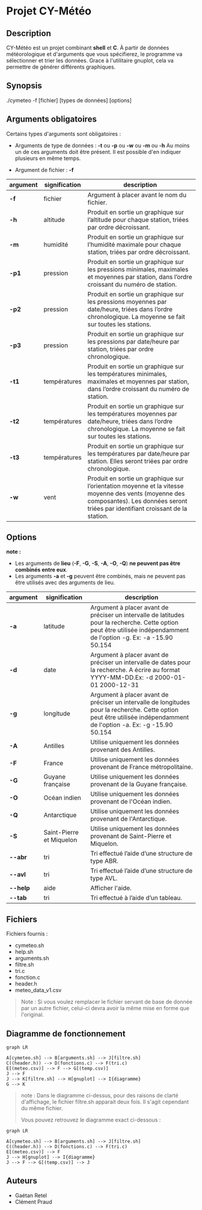 # Projet CY-Météo

## Description
CY-Météo est un projet combinant **shell** et **C**.
À partir de données météorologique et d'arguments que vous spécifierez, le programme va sélectionner et trier les données. Grace à l'utilitaire gnuplot, cela va permettre de générer différents graphiques.

## Synopsis
./cymeteo -f [fichier] [types de données] [options]

## Arguments obligatoires

Certains types d'arguments sont obligatoires :

- Arguments de type de données : **-t** ou **-p** ou **-w** ou **-m** ou **-h** 
Au moins un de ces arguments doit être présent. Il est possible d'en indiquer plusieurs en même temps.

- Argument de fichier : **-f** 


|argument        |signification |description
|----------------|--------------|----------------
|**-f**          |fichier       |Argument à placer avant le nom du fichier.
|**-h**          |altitude      |Produit en sortie un graphique sur l’altitude pour chaque station, triées par ordre décroissant.
|**-m**          |humidité      |Produit en sortie un graphique sur l’humidité maximale pour chaque station, triées par ordre décroissant.
|**-p1**         |pression      |Produit en sortie un graphique sur les pressions minimales, maximales et moyennes par station, dans l’ordre croissant du numéro de station.
|**-p2**         |pression      |Produit en sortie un graphique sur les pressions moyennes par date/heure, triées dans l’ordre chronologique. La moyenne se fait sur toutes les stations.
|**-p3**         |pression      |Produit en sortie un graphique sur les pressions par date/heure par station, triées par ordre chronologique.
|**-t1**         |températures  |Produit en sortie un graphique sur les températures minimales, maximales et moyennes par station, dans l’ordre croissant du numéro de station.
|**-t2**         |températures  |Produit en sortie un graphique sur les températures moyennes par date/heure, triées dans l’ordre chronologique. La moyenne se fait sur toutes les stations.
|**-t3**         |températures  |Produit en sortie un graphique sur les températures  par date/heure par station. Elles seront triées par ordre chronologique.
|**-w**          |vent          |Produit en sortie un graphique sur l’orientation moyenne et la vitesse moyenne des vents (moyenne des composantes). Les données seront triées par identifiant croissant de la station.


## Options

**note :**
 - Les arguments de **lieu** (**-F**, **-G**, **-S**, **-A**, **-O**, **-Q**) **ne peuvent pas être combinés entre eux**.
 - Les arguments **-a** et **-g** peuvent être combinés, mais ne peuvent pas être utilisés avec des arguments de lieu.

 
|argument        |signification    |description
|----------------|-----------------|----------------
|**-a**          |latitude         |Argument à placer avant de préciser un intervalle de latitudes pour la recherche. Cette option peut être utilisée indépendamment de l'option -g. Ex: -a -15.90 50.154
|**-d**          |date             |Argument à placer avant de préciser un intervalle de dates pour la recherche. A écrire au format YYYY-MM-DD.Ex: -d 2000-01-01 2000-12-31
|**-g**          |longitude        |Argument à placer avant de préciser un intervalle de longitudes pour la recherche. Cette option peut être utilisée indépendamment de l'option -a. Ex: -g -15.90 50.154
|**-A**          |Antilles         |Utilise uniquement les données provenant des Antilles.
|**-F**          |France           |Utilise uniquement les données provenant de France métropolitaine.
|**-G**          |Guyane française |Utilise uniquement les données provenant de la Guyane française.
|**-O**          |Océan indien     |Utilise uniquement les données provenant de l'Océan indien.
|**-Q**          |Antarctique      |Utilise uniquement les données provenant de l'Antarctique.
|**-S**          |Saint-Pierre et Miquelon|Utilise uniquement les données provenant de Saint-Pierre et Miquelon.
|**--abr**       |tri              |Tri effectué l’aide d’une structure de type ABR.
|**--avl**       |tri              |Tri effectué l’aide d’une structure de type AVL.
|**--help**      |aide             |Afficher l'aide.
|**--tab**       |tri              |Tri effectué à l’aide d’un tableau.

## Fichiers

Fichiers fournis :
 - cymeteo.sh
 - help.sh
 - arguments.sh
 - filtre.sh
 - tri.c
 - fonction.c
 - header.h
 - meteo_data_v1.csv

> Note : Si vous voulez remplacer le fichier servant de base de donnée par un autre fichier, celui-ci devra avoir la même mise en forme que l'original.



## Diagramme de fonctionnement




```mermaid
graph LR

A[cymeteo.sh] --> B[arguments.sh] --> J[filtre.sh]
C((header.h)) --> D(fonctions.c) --> F(tri.c)
E[(meteo.csv)] --> F --> G[(temp.csv)]
J --> F
J --> K[filtre.sh] --> H[gnuplot] --> I{diagramme}
G --> K

```


> note : Dans le diagramme ci-dessus, pour des raisons de clarté d'affichage, le fichier filtre.sh apparait deux fois. Il s'agit cependant du même fichier.
> 
> Vous pouvez retrouvez le diagramme exact ci-dessous :







```mermaid
graph LR

A[cymeteo.sh] --> B[arguments.sh] --> J[filtre.sh]
C((header.h)) --> D(fonctions.c) --> F(tri.c)
E[(meteo.csv)] --> F
J --> H[gnuplot] --> I{diagramme}
J --> F --> G[(temp.csv)] --> J
```

## Auteurs

 - Gaétan Retel
 - Clément Praud



